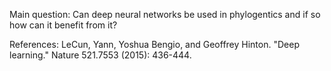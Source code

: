 Main question:
Can deep neural networks be used in phylogentics and if so how can it benefit from it?





References:
LeCun, Yann, Yoshua Bengio, and Geoffrey Hinton. "Deep learning." Nature 521.7553 (2015): 436-444.
